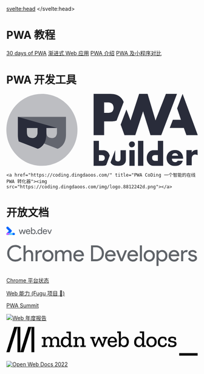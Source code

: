 <svelte:head>
	<title>PWA 链接 | 中国 PWA 开发者日 | China PWA Developer Day</title>
</svelte:head>

<div class="page links">

<div class="posts-list">
	<h1>PWA 教程</h1>
</div>
<div class="linkset">

[30 days of PWA](https://microsoft.github.io/win-student-devs/#/30DaysOfPWA/)
[渐进式 Web 应用](https://developer.mozilla.org/zh-CN/docs/Web/Progressive_web_apps)
[PWA 介绍](https://web.dev/progressive-web-apps/)
[PWA 及小程序对比](https://www.w3.org/TR/mini-app-white-paper/comparison.html)
</div>

<div class="posts-list">
	<h1>PWA 开发工具</h1>
</div>
<div class="linkset">
	<a href="https://www.pwabuilder.com/" class="lessh" title="Helping developers build and publish PWAs">
		<svg viewBox="0 0 85 32" fill="none" xmlns="http://www.w3.org/2000/svg">
		<g clip-path="url(#clip0)">
		<path d="M45.935 27.4461C45.8135 27.0154 45.6312 26.5846 45.3882 26.2154C44.7806 25.3538 43.8085 24.923 42.7756 25.0461H41.1352V20.8615H38.7656V32H42.7149C43.2617 32 43.8693 31.8769 44.3553 31.6307L44.5984 31.0769L45.935 27.4461ZM43.3832 29.4154C43.0794 29.6615 42.6541 29.7846 42.2288 29.7846H41.1352V27.2H42.2288C42.6541 27.1384 43.0794 27.2615 43.444 27.5692C43.6262 27.8154 43.7478 28.1846 43.7478 28.4923C43.7478 28.8615 43.6262 29.1692 43.3832 29.4154Z" fill="#292C3A"/>
		<path d="M50.7351 28.8C50.7351 29.1077 50.6744 29.4769 50.4313 29.7231C50.1883 29.9692 49.8845 30.0308 49.5807 30.0308C49.2769 30.0308 48.9124 29.9077 48.6694 29.7231C48.4263 29.4769 48.3656 29.1077 48.3656 28.8V24.9846L46.2998 30.4615C46.3606 30.6462 46.4821 30.7692 46.6036 30.9538C47.2112 31.6308 48.1833 32 49.5807 32C50.1883 32 50.7959 31.9385 51.3427 31.7538C52.4363 31.4462 53.1654 30.4 53.1047 29.2923V25.0462H50.7351V28.8Z" fill="#292C3A"/>
		<path d="M57.1145 22.4C57.1145 23.1384 56.5677 23.6923 55.8386 23.7538C55.8386 23.7538 55.8386 23.7538 55.7779 23.7538C55.4133 23.7538 55.1095 23.6307 54.8665 23.3846C54.6235 23.1384 54.502 22.7692 54.502 22.4C54.502 21.6615 55.1095 21.1077 55.8386 21.1077C56.2032 21.1077 56.507 21.2307 56.75 21.4769C56.993 21.7231 57.1145 22.0923 57.1145 22.4ZM56.993 32H54.6842V24.9846H56.993V32Z" fill="#292C3A"/>
		<path d="M60.8813 32H58.5117V20.8615H60.8813V32Z" fill="#292C3A"/>
		<path d="M62.4003 28.5538C62.3395 27.7538 62.5826 26.8923 63.0686 26.2154C63.6762 25.3538 64.6483 24.923 65.6812 25.0461H67.3217V20.8615H69.6912V32H65.742C64.7698 32.0615 63.8585 31.6923 63.1901 30.8923C62.6433 30.2769 62.3395 29.4154 62.4003 28.5538ZM64.7698 28.4923C64.7698 28.8615 64.8914 29.1692 65.1344 29.4154C65.4382 29.6615 65.8635 29.7846 66.2888 29.7846H67.3217V27.2H66.228C65.8027 27.1384 65.3774 27.2615 65.0129 27.5692C64.8306 27.8154 64.7091 28.1846 64.7698 28.4923Z" fill="#292C3A"/>
		<path d="M78.5011 28.8H73.5797C73.5797 29.7846 74.0658 30.3385 75.0379 30.3385C75.524 30.3385 75.9493 30.0923 76.1315 29.7231H78.3796C78.2581 30.277 77.9543 30.7693 77.5897 31.1385C76.8606 31.7539 75.9493 32.0616 75.0379 32.0616C73.8835 32.1231 72.7291 31.6923 72 30.8308C71.4532 30.2154 71.2102 29.3539 71.2102 28.5539C71.1494 27.5693 71.514 26.6462 72.1823 25.9693C72.9114 25.2923 73.8835 24.9231 74.9164 24.9846C76.1315 24.8616 77.3467 25.477 78.015 26.5846C78.3796 27.2 78.5618 27.9385 78.5618 28.677L78.5011 28.8ZM76.3138 27.4462C76.2531 26.7693 75.6455 26.277 74.9771 26.3385C74.6126 26.3385 74.2481 26.4616 74.005 26.7077C73.8227 26.8923 73.6405 27.2 73.6405 27.5077H76.3138V27.4462Z" fill="#292C3A"/>
		<path d="M85.0022 27.2C84.6984 27.0769 84.3338 26.9538 84.03 26.9538C83.3617 26.8923 82.7541 27.2615 82.5111 27.9384C82.3896 28.2461 82.3896 28.5538 82.3896 28.8615V31.7538H80.02V24.9846H82.3896V26.0923C82.5718 25.723 82.8756 25.4769 83.1794 25.2307C83.6047 24.9846 84.0908 24.8615 84.5161 24.8615C84.6984 24.8615 84.8199 24.8615 84.9414 24.8615L85.0022 27.2Z" fill="#292C3A"/>
		<path d="M78.3186 0L75.8883 6.46154L77.5896 11.5077H74.0048L72.6074 15.1385H78.8655L80.0199 18.3385H85.0628L78.3186 0Z" fill="#292C3A"/>
		<path d="M70.9067 0L66.2891 11.8154L62.7652 0H58.9982L55.1705 11.8154L53.3477 6.95385L50.7959 13.6615L52.4971 18.3385H57.297L60.7602 7.75385L64.0411 18.3385H68.8409L75.8281 0H70.9067Z" fill="#292C3A"/>
		<path d="M51.0994 1.90769C50.0058 0.676923 48.3653 0 46.2388 0H38.7656V18.3385H43.444V12.2462H46.3603C47.2109 12.2462 48.1223 12.1231 48.9729 11.8769L52.1323 3.63077C51.8893 2.95385 51.5247 2.4 51.0994 1.90769ZM47.1502 7.75385C46.7856 8.18461 46.0565 8.43077 45.0237 8.43077H43.444V3.81538H45.0237C45.7528 3.75385 46.4818 3.93846 47.0287 4.43077C47.454 4.86154 47.6362 5.47692 47.6362 6.03077C47.697 6.64615 47.5147 7.26154 47.1502 7.75385Z" fill="#292C3A"/>
		<path opacity="0.3" d="M15.797 32C24.5214 32 31.594 24.8366 31.594 16C31.594 7.16344 24.5214 0 15.797 0C7.07256 0 0 7.16344 0 16C0 24.8366 7.07256 32 15.797 32Z" fill="#292C3A"/>
		<path opacity="0.6" d="M24.546 23.2615C25.8219 22.0923 26.4902 20.3692 26.4902 18.0923V10.2154H5.10352L7.53382 15.2H13.8526V18.3385C13.8526 19.2615 13.9741 20.1846 14.2779 21.1077L22.784 24.4308C23.3916 24.1231 23.9992 23.7539 24.546 23.2615ZM18.4702 19.0769C17.9841 18.6462 17.8019 17.9077 17.8019 16.8615V15.2H22.4802V16.8615C22.541 17.6615 22.3587 18.4 21.8726 19.0154C21.4473 19.4462 20.779 19.6923 20.1714 19.6308C19.5638 19.6308 18.9563 19.4462 18.4702 19.0769Z" fill="#292C3A"/>
		<path d="M15.7969 23.2615C17.0728 22.0923 17.7411 20.3692 17.7411 18.0923V15.1385H22.4802L5.10352 10.2154V15.2V18.3385C5.10352 19.2615 5.22503 20.1846 5.46806 21.1077L13.9741 24.4308C14.7032 24.1231 15.3108 23.7539 15.7969 23.2615ZM9.78186 19.0769C9.2958 18.6462 9.11352 17.9077 9.11352 16.8615V15.2H13.8526V16.8615C13.9134 17.6615 13.7311 18.4 13.245 19.0154C12.759 19.4462 12.1514 19.6923 11.5438 19.6308C10.8755 19.6308 10.2679 19.4462 9.78186 19.0769Z" fill="#292C3A"/>
		</g>
		<defs>
		<clipPath id="clip0">
		<rect width="85" height="32" fill="white"/>
		</clipPath>
		</defs>
		</svg>
	</a>

	<a href="https://coding.dingdaoos.com/" title="PWA CoDing 一个智能的在线 PWA 转化器"><img src="https://coding.dingdaoos.com/img/logo.8812242d.png"></a>
</div>

<div class="posts-list">
	<h1>开放文档</h1>
</div>

<div class="linkset">
<a href="https://web.dev/">
	<svg viewBox="0 0 119.79 22.32" aria-label="web.dev" height="22.32" role="img" width="119.79" xmlns="http://www.w3.org/2000/svg"><path d="M114.99 19.32h-2.2l-4.8-11.9h2.4l3.5 9.2 3.5-9.2h2.4Zm-16.8-7.3h6.8a3.17 3.17 0 0 0-3.4-2.9 3.42 3.42 0 0 0-3.4 2.9Zm3.6 7.7a6 6 0 0 1-6-6.3c0-3.6 2.5-6.3 5.9-6.3s5.8 2.4 5.8 6.5v.2h-9.3a3.88 3.88 0 0 0 3.8 3.9 3.56 3.56 0 0 0 3.3-2.1l2 1a6.22 6.22 0 0 1-5.5 3.1Zm-14 0c-3.1 0-5.7-2.8-5.7-6.3s2.6-6.3 5.7-6.3a5 5 0 0 1 4.1 2h.1l-.1-1.6v-5.5h2.2v17.3h-2.1v-1.6h-.1a5.12 5.12 0 0 1-4.1 2Zm.3-2c2.2 0 3.8-1.7 3.8-4.3s-1.6-4.3-3.8-4.3a4 4 0 0 0-3.8 4.3 4 4 0 0 0 3.8 4.3Zm-6.8.1a1.61 1.61 0 0 1-1.7 1.6 1.74 1.74 0 0 1-1.7-1.6 1.67 1.67 0 0 1 1.7-1.6 1.61 1.61 0 0 1 1.7 1.6Zm-10.5-.1a4 4 0 0 0 3.8-4.3 4 4 0 0 0-3.8-4.3c-2.2 0-3.8 1.8-3.8 4.3s1.6 4.3 3.8 4.3Zm.4 2a5 5 0 0 1-4.1-2h-.1v1.6h-2.1V2.02h2.2v5.5l-.1 1.6h.1a4.84 4.84 0 0 1 4.1-2c3.1 0 5.7 2.8 5.7 6.3s-2.6 6.3-5.7 6.3Zm-17.4-7.7h6.8a3.17 3.17 0 0 0-3.4-2.9 3.42 3.42 0 0 0-3.4 2.9Zm3.6 7.7a6 6 0 0 1-6-6.3c0-3.6 2.5-6.3 5.9-6.3s5.8 2.4 5.8 6.5v.2h-9.3a3.88 3.88 0 0 0 3.8 3.9 3.67 3.67 0 0 0 3.3-2.1l2 1a6.22 6.22 0 0 1-5.5 3.1Zm-6.3-12.2-3.8 11.9h-2.3l-3-9.1-2.9 9.1h-2.3l-3.9-11.9h2.3l2.6 9 2.9-9h2.3l2.9 9 2.6-9Z" class="brand__text" fill="#5f6368" fill-rule="evenodd"></path><path d="M0 19.28a3 3 0 0 1 3-3h16.27a3.045 3.045 0 0 1 0 6.09H3.04A3 3 0 0 1 0 19.28Z" fill="#6cf"></path><path d="M.89.9a3 3 0 0 1 4.3 0l8.12 8.11a3.05 3.05 0 0 1 0 4.3l-8.12 8.12a3.04 3.04 0 1 1-4.3-4.3l5.6-5.61a.51.51 0 0 0 0-.72L.89 5.22A3 3 0 0 1 .89.9Z" fill="#06f" fill-rule="evenodd"></path><path d="m10.39 16.22-5.2 5.2a3.04 3.04 0 1 1-4.3-4.3l.89-.9Z" fill="#c6f"></path><circle cx="19.27" cy="19.27" fill="#06f" r="3.04"></circle></svg>
</a>


<a href="https://developer.chrome.com/">
	<svg xmlns="http://www.w3.org/2000/svg" aria-hidden="true" viewBox="52 2 190 36" class="icon" fill="none" id="chromeDevelopersText"><defs></defs><path d="M61 28.35A7.92 7.92 0 0155.17 26a7.97 7.97 0 01-2.36-5.88c0-2.34.79-4.3 2.36-5.87A7.92 7.92 0 0161 11.9c2.37 0 4.3.85 5.78 2.57l-1.4 1.36a5.31 5.31 0 00-4.38-2 6 6 0 00-4.36 1.74 6.12 6.12 0 00-1.76 4.55c0 1.88.59 3.4 1.76 4.56A6 6 0 0061 26.42c1.89 0 3.5-.77 4.84-2.3l1.4 1.42a7.79 7.79 0 01-2.7 2.06c-1.09.5-2.27.75-3.54.75zm10.07-16.1v4.97l-.09 1.5h.09c.3-.52.75-.95 1.38-1.3.64-.37 1.31-.55 2.03-.55 1.33 0 2.35.4 3.06 1.23a4.9 4.9 0 011.05 3.3V28h-2.02v-6.3c0-1.99-.89-2.98-2.66-2.98-.84 0-1.52.33-2.05 1-.53.67-.8 1.44-.8 2.32V28h-2.02V12.25h2.03zM82.99 28h-2.02V17.22h1.93v1.76h.1c.2-.59.62-1.07 1.25-1.45a3.68 3.68 0 013.38-.31l-.77 1.9c-.26-.11-.62-.16-1.07-.16-.74 0-1.39.3-1.96.88a3.1 3.1 0 00-.84 2.26V28zm6.25-9.48a5.24 5.24 0 013.98-1.65c1.62 0 2.94.55 3.98 1.65a5.67 5.67 0 011.57 4.09c0 1.64-.52 3.01-1.57 4.11a5.28 5.28 0 01-3.98 1.63 5.28 5.28 0 01-3.98-1.63 5.75 5.75 0 01-1.56-4.11c0-1.64.52-3 1.56-4.1zm1.5 6.93a3.4 3.4 0 004.95 0 3.88 3.88 0 001.05-2.84 3.8 3.8 0 00-1.05-2.82 3.37 3.37 0 00-4.95 0 3.85 3.85 0 00-1.04 2.82c0 1.17.35 2.12 1.04 2.84zm9.65 2.55V17.22h1.94v1.5h.08c.31-.52.78-.95 1.41-1.3a3.86 3.86 0 011.92-.55c1.67 0 2.8.69 3.4 2.07a4.21 4.21 0 013.77-2.07c1.27 0 2.23.4 2.88 1.23.65.8.97 1.9.97 3.3V28h-2.03v-6.3c0-1.08-.2-1.85-.59-2.3-.4-.46-1-.68-1.8-.68s-1.46.33-1.98 1a3.72 3.72 0 00-.77 2.32V28h-2.03v-6.3c0-1.08-.2-1.85-.6-2.3-.39-.46-.99-.68-1.8-.68-.79 0-1.45.33-1.98 1a3.72 3.72 0 00-.77 2.32V28h-2.02zm23.62.35a5.23 5.23 0 01-3.98-1.63 5.8 5.8 0 01-1.52-4.11c0-1.57.49-2.92 1.47-4.05 1-1.13 2.27-1.7 3.8-1.7 1.6 0 2.88.53 3.84 1.57a5.9 5.9 0 011.45 4.18l-.02.37h-8.52a3.68 3.68 0 001.08 2.58c.67.63 1.46.94 2.36.94 1.45 0 2.43-.61 2.94-1.84l1.8.74a4.9 4.9 0 01-1.73 2.12c-.8.55-1.8.83-2.97.83zm2.9-7.04a2.85 2.85 0 00-.85-1.76c-.52-.56-1.29-.83-2.31-.83-.75 0-1.4.23-1.96.7-.55.47-.92 1.1-1.13 1.9h6.25zm9.2 6.69V12.25h4.81c2.42 0 4.36.73 5.81 2.2a7.68 7.68 0 012.18 5.67c0 2.34-.73 4.24-2.18 5.7-1.45 1.45-3.39 2.18-5.8 2.18h-4.83zm2.02-1.94h2.8c1.81 0 3.25-.52 4.3-1.56 1.08-1.04 1.61-2.5 1.61-4.38 0-1.86-.53-3.31-1.6-4.35a5.83 5.83 0 00-4.32-1.59h-2.8v11.88zm17.4 2.3a5.24 5.24 0 01-3.99-1.64 5.8 5.8 0 01-1.51-4.11c0-1.57.49-2.92 1.47-4.05 1-1.13 2.27-1.7 3.8-1.7 1.6 0 2.88.53 3.83 1.57a5.9 5.9 0 011.46 4.18l-.03.37h-8.51a3.68 3.68 0 001.08 2.58c.67.63 1.46.94 2.35.94 1.45 0 2.44-.61 2.95-1.84l1.8.74a4.9 4.9 0 01-1.73 2.12c-.81.55-1.8.83-2.97.83zm2.9-7.05a2.85 2.85 0 00-.86-1.76c-.51-.56-1.28-.83-2.3-.83-.76 0-1.4.23-1.97.7-.54.47-.91 1.1-1.12 1.9h6.25zm7 6.69l-4.35-10.78h2.2l3.17 8.36h.04l3.21-8.36h2.16L167.46 28h-2.03zm12.31.35a5.24 5.24 0 01-3.98-1.63 5.8 5.8 0 01-1.52-4.11c0-1.57.5-2.92 1.47-4.05 1-1.13 2.27-1.7 3.81-1.7 1.6 0 2.88.53 3.83 1.57a5.9 5.9 0 011.45 4.18l-.02.37h-8.52a3.68 3.68 0 001.08 2.58c.68.63 1.46.94 2.36.94 1.45 0 2.43-.61 2.95-1.84l1.8.74a4.9 4.9 0 01-1.74 2.12c-.8.55-1.8.83-2.97.83zm2.9-7.04a2.85 2.85 0 00-.85-1.76c-.52-.56-1.29-.83-2.31-.83-.75 0-1.4.23-1.96.7-.54.47-.92 1.1-1.12 1.9h6.25zm6.04 6.69h-2.03V12.25h2.03V28zm3.3-9.48a5.24 5.24 0 013.98-1.65c1.62 0 2.94.55 3.98 1.65a5.68 5.68 0 011.57 4.09c0 1.64-.52 3.01-1.56 4.11a5.28 5.28 0 01-3.99 1.63 5.28 5.28 0 01-3.98-1.63 5.75 5.75 0 01-1.56-4.11c0-1.64.52-3 1.56-4.1zm1.5 6.93a3.4 3.4 0 002.48 1.05c.96 0 1.78-.35 2.47-1.05a3.88 3.88 0 001.05-2.84 3.8 3.8 0 00-1.05-2.82 3.37 3.37 0 00-4.95 0 3.85 3.85 0 00-1.04 2.82c0 1.17.35 2.12 1.04 2.84zm15.37 2.9c-.82 0-1.56-.17-2.22-.53a3.76 3.76 0 01-1.46-1.32h-.08l.08 1.5v4.75h-2.02V17.22h1.94v1.5h.08c.33-.53.81-.97 1.46-1.32.66-.36 1.4-.53 2.22-.53 1.4 0 2.6.55 3.6 1.65a5.82 5.82 0 011.52 4.09c0 1.63-.5 3-1.51 4.1a4.74 4.74 0 01-3.61 1.64zm-.33-1.85c.94 0 1.74-.35 2.42-1.05a3.98 3.98 0 001.01-2.84 3.9 3.9 0 00-1.01-2.82 3.2 3.2 0 00-2.42-1.07c-.96 0-1.77.35-2.44 1.05-.66.7-1 1.65-1 2.84s.34 2.13 1 2.84c.67.7 1.48 1.05 2.44 1.05zm12.2 1.85a5.23 5.23 0 01-3.99-1.63 5.8 5.8 0 01-1.52-4.11c0-1.57.5-2.92 1.48-4.05 1-1.13 2.26-1.7 3.8-1.7 1.6 0 2.88.53 3.83 1.57a5.9 5.9 0 011.45 4.18l-.02.37h-8.51a3.68 3.68 0 001.07 2.58c.68.63 1.46.94 2.36.94 1.45 0 2.43-.61 2.95-1.84l1.8.74a4.9 4.9 0 01-1.74 2.12c-.8.55-1.8.83-2.97.83zm2.9-7.04a2.85 2.85 0 00-.86-1.76c-.52-.56-1.29-.83-2.31-.83-.75 0-1.4.23-1.96.7-.54.47-.92 1.1-1.12 1.9h6.25zm6.03 6.69h-2.03V17.22h1.94v1.76h.09c.2-.59.62-1.07 1.25-1.45a3.67 3.67 0 013.39-.31l-.77 1.9c-.27-.11-.63-.16-1.08-.16-.73 0-1.38.3-1.96.88a3.1 3.1 0 00-.83 2.26V28zm9.54.35c-1.2 0-2.2-.3-3-.88a5.25 5.25 0 01-1.7-2.2l1.8-.75c.57 1.35 1.54 2.03 2.92 2.03.63 0 1.14-.14 1.54-.42.41-.28.62-.65.62-1.1 0-.7-.5-1.18-1.48-1.43l-2.17-.53a5.27 5.27 0 01-1.96-.99 2.44 2.44 0 01-.93-2c0-.95.42-1.72 1.26-2.31.85-.6 1.85-.9 3.01-.9.95 0 1.8.22 2.55.66a3.6 3.6 0 011.6 1.85l-1.75.72c-.4-.95-1.22-1.43-2.47-1.43-.6 0-1.1.13-1.51.38-.41.25-.62.58-.62 1 0 .62.48 1.04 1.43 1.26l2.13.5c1.02.24 1.76.65 2.25 1.22a3 3 0 01-.46 4.36c-.8.64-1.81.96-3.06.96z" fill="#5F6368"></path></svg>
</a>

[Chrome 平台状态](https://chromestatus.com/)

[Web 能力 (Fugu 项目 🐡)](https://www.chromium.org/teams/web-capabilities-fugu/)

[PWA Summit](https://pwasummit.org/)

[![Web 年度报告](https://httparchive.org/static/img/ha.png)](https://almanac.httparchive.org/zh-CN/2022/)

<a href="https://developer.mozilla.org/zh-CN/docs/Web/Progressive_web_apps">
	<svg id="mdn-docs-logo" xmlns="http://www.w3.org/2000/svg" x="0" y="0" viewBox="0 0 694.9 104.4" xml:space="preserve" role="img"><title>MDN Web Docs</title><style>.logo-m{fill:var(--text-link)}</style><g class="logo-m"><path d="M40.3 0 11.7 92.1H0L28.5 0h11.8zM50.7 0v92.1H40.3V0h10.4zM91 0 62.5 92.1H50.8L79.3 0H91zM101.4 0v92.1H91V0h10.4z"></path></g><path class="logo-m" d="M627.9 95.6h67v8.8h-67v-8.8z"></path><g style="fill: var(--text-primary);"><path d="M367 42h-4l-10.7 30.8h-5.5l-10.8-26h-.4l-10.5 26h-5.2L308.7 42h-3.8v-5.6H323V42h-6.5l6.8 20.4h.4l10.3-26h4.7l11.2 26h.5l5.7-20.3h-6.2v-5.6H367V42zM401.9 62c-.4 3.2-2 5.9-4.7 8.2-2.8 2.3-6.5 3.4-11.3 3.4-5.4 0-9.7-1.6-13.1-4.7-3.3-3.2-5-7.7-5-13.7 0-5.7 1.6-10.3 4.7-14s7.4-5.5 12.9-5.5c5.1 0 9.1 1.6 11.9 4.7s4.3 6.9 4.3 11.3c0 1.5-.2 3-.5 4.7h-25.6c.3 7.7 4 11.6 10.9 11.6 2.9 0 5.1-.7 6.5-2 1.5-1.4 2.5-3 3-4.9l6 .9zM394 51.3c.2-2.4-.4-4.7-1.8-6.9s-3.8-3.3-7-3.3c-3.1 0-5.3 1-6.9 3-1.5 2-2.5 4.4-2.8 7.2H394zM445 53.7c0 5-1.3 9.5-4 13.7s-6.9 6.2-12.7 6.2c-6 0-10.3-2.2-12.7-6.7-.1.4-.2 1.4-.4 2.9s-.3 2.5-.4 2.9h-7.3c.3-1.7.6-3.5.8-5.3.3-1.8.4-3.7.4-5.5V22.3h-6v-5.6H416v27c1.1-2.2 2.7-4.1 4.7-5.7 2-1.6 4.8-2.4 8.4-2.4 4.6 0 8.4 1.6 11.4 4.7 3 3.2 4.5 7.6 4.5 13.4zm-7.7.6c0-4.2-1-7.4-3-9.5-2-2.2-4.4-3.3-7.4-3.3-3.4 0-6 1.2-8 3.7-1.9 2.4-2.9 5-3 7.7V57c0 3 1 5.6 3 7.7s4.5 3.1 7.6 3.1c3.6 0 6.3-1.3 8.1-3.9 1.8-2.7 2.7-5.9 2.7-9.6zM506.5 72.8h-13.2v-7.2c-1.2 2.2-2.8 4.1-4.9 5.6-2.1 1.6-4.8 2.4-8.3 2.4-4.8 0-8.7-1.6-11.6-4.9-2.9-3.2-4.3-7.7-4.3-13.3 0-5 1.3-9.6 4-13.7 2.6-4.1 6.9-6.2 12.8-6.2 5.7 0 9.8 2.2 12.3 6.5V22.3h-8.6v-5.6h15.8v50.6h6v5.5zM493.2 56v-4.4c-.1-3-1.2-5.5-3.2-7.3s-4.4-2.8-7.2-2.8c-3.6 0-6.3 1.3-8.2 3.9-1.9 2.6-2.8 5.8-2.8 9.6 0 4.1 1 7.3 3 9.5s4.5 3.3 7.4 3.3c3.2 0 5.8-1.3 7.8-3.8 2.1-2.6 3.1-5.3 3.2-8zM546.3 54.6c0 5.6-1.8 10.2-5.3 13.7s-8.2 5.3-13.9 5.3-10.1-1.7-13.4-5.1c-3.3-3.4-5-7.9-5-13.5 0-5.3 1.6-9.9 4.7-13.7 3.2-3.8 7.9-5.7 14.2-5.7s11 1.9 14.1 5.7c3 3.7 4.6 8.1 4.6 13.3zm-7.7-.2c0-4-1-7.2-3-9.5s-4.8-3.5-8.2-3.5c-3.6 0-6.4 1.2-8.3 3.7s-2.9 5.6-2.9 9.5c0 3.7.9 6.8 2.8 9.4 1.9 2.6 4.6 3.9 8.3 3.9 3.6 0 6.4-1.3 8.4-3.8 1.9-2.6 2.9-5.8 2.9-9.7zM583.6 60.2c-.4 3.2-1.9 6.3-4.4 9.1-2.5 2.9-6.4 4.3-11.8 4.3-5.2 0-9.4-1.6-12.6-4.8-3.2-3.2-4.8-7.7-4.8-13.7 0-5.5 1.6-10.1 4.7-13.9 3.2-3.8 7.6-5.7 13.2-5.7 2.3 0 4.6.3 6.7.8 2.2.5 4.2 1.5 6.2 2.9l1.5 9.5-5.9.7-1.3-6.1c-2.1-1.2-4.5-1.8-7.2-1.8-3.5 0-6.1 1.2-7.7 3.7-1.7 2.5-2.5 5.7-2.5 9.6 0 4.1.9 7.3 2.7 9.5 1.8 2.3 4.4 3.4 7.8 3.4 5.2 0 8.2-2.9 9.2-8.8l6.2 1.3zM618.3 62.1c0 3.6-1.5 6.5-4.6 8.5s-7 3-11.7 3c-5.7 0-10.6-1.2-14.6-3.6l1.2-8.8 5.7.6-.2 4.7c1.1.5 2.3.9 3.6 1.1s2.6.3 3.9.3c2.4 0 4.5-.4 6.5-1.3 1.9-.9 2.9-2.2 2.9-4.1 0-1.8-.8-3.1-2.3-3.8s-3.5-1.3-5.8-1.7-4.6-.9-6.9-1.4c-2.3-.6-4.2-1.6-5.7-2.9-1.6-1.4-2.3-3.5-2.3-6.3 0-4.1 1.5-6.9 4.6-8.5s6.4-2.4 9.9-2.4c2.6 0 5 .3 7.2.9 2.2.6 4.3 1.4 6.1 2.4l.8 8.8-5.8.7-.8-5.7c-2.3-1-4.7-1.6-7.2-1.6-2.1 0-3.7.4-5.1 1.1-1.3.8-2 2-2 3.8 0 1.7.8 2.9 2.3 3.6 1.5.7 3.4 1.2 5.7 1.6 2.2.4 4.5.8 6.7 1.4 2.2.6 4.1 1.6 5.7 3 1.4 1.6 2.2 3.7 2.2 6.6zM197.6 73.2h-17.1v-5.5h3.8V51.9c0-3.7-.7-6.3-2.1-7.9-1.4-1.6-3.3-2.3-5.7-2.3-3.2 0-5.6 1.1-7.2 3.4s-2.4 4.6-2.5 6.9v15.6h6v5.5h-17.1v-5.5h3.8V51.9c0-3.8-.7-6.4-2.1-7.9-1.4-1.5-3.3-2.3-5.6-2.3-3.2 0-5.5 1.1-7.2 3.3-1.6 2.2-2.4 4.5-2.5 6.9v15.8h6.9v5.5h-20.2v-5.5h6V42.4h-6.1v-5.6h13.4v6.4c1.2-2.1 2.7-3.8 4.7-5.2 2-1.3 4.4-2 7.3-2s5.3.7 7.5 2.1c2.2 1.4 3.7 3.5 4.5 6.4 1.1-2.5 2.7-4.5 4.9-6.1s4.8-2.4 7.9-2.4c3.5 0 6.5 1.1 8.9 3.3s3.7 5.6 3.7 10.2v18.2h6.1v5.5zm42.5 0h-13.2V66c-1.2 2.2-2.8 4.1-4.9 5.6-2.1 1.6-4.8 2.4-8.3 2.4-4.8 0-8.7-1.6-11.6-4.9-2.9-3.2-4.3-7.7-4.3-13.3 0-5 1.3-9.6 4-13.7 2.6-4.1 6.9-6.2 12.8-6.2s9.8 2.2 12.3 6.5V22.7h-8.6v-5.6h15.8v50.6h6v5.5zm-13.3-16.8V52c-.1-3-1.2-5.5-3.2-7.3s-4.4-2.8-7.2-2.8c-3.6 0-6.3 1.3-8.2 3.9-1.9 2.6-2.8 5.8-2.8 9.6 0 4.1 1 7.3 3 9.5s4.5 3.3 7.4 3.3c3.2 0 5.8-1.3 7.8-3.8 2.1-2.6 3.1-5.3 3.2-8zm61.5 16.8H269v-5.5h6V51.9c0-3.7-.7-6.3-2.2-7.9-1.4-1.6-3.4-2.3-5.7-2.3-3.1 0-5.6 1-7.4 3s-2.8 4.4-2.9 7v15.9h6v5.5h-19.3v-5.5h6V42.4h-6.2v-5.6h13.6V43c2.6-4.6 6.8-6.9 12.7-6.9 3.6 0 6.7 1.1 9.2 3.3s3.7 5.6 3.7 10.2v18.2h6v5.4h-.2z"></path></g></svg>
</a>

[![Open Web Docs 2022](https://openwebdocs.org/img/openwebdocs-logo-light.png)](https://openwebdocs.org/)

</div>
</div>


